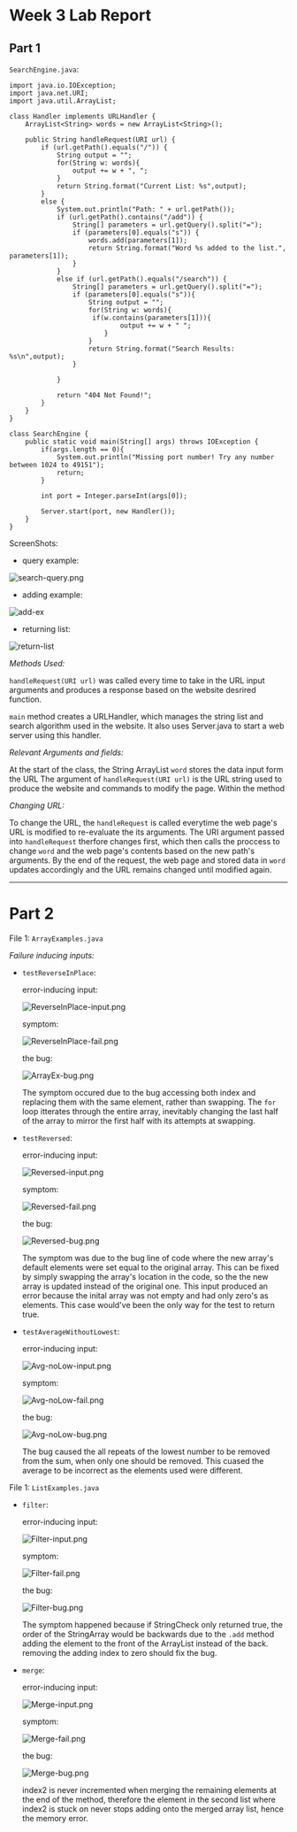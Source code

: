 # Week 3 Lab Report
## **Part 1**


`SearchEngine.java`:
```
import java.io.IOException;
import java.net.URI;
import java.util.ArrayList;

class Handler implements URLHandler {
    ArrayList<String> words = new ArrayList<String>();

    public String handleRequest(URI url) {
        if (url.getPath().equals("/")) {
            String output = "";
            for(String w: words){
                output += w + ", ";
            }
            return String.format("Current List: %s",output);
        } 
        else {
            System.out.println("Path: " + url.getPath());
            if (url.getPath().contains("/add")) {
                String[] parameters = url.getQuery().split("=");
                if (parameters[0].equals("s")) {
                    words.add(parameters[1]);
                    return String.format("Word %s added to the list.", parameters[1]);
                }
            }
            else if (url.getPath().equals("/search")) {
                String[] parameters = url.getQuery().split("=");
                if (parameters[0].equals("s")){
                    String output = "";
                    for(String w: words){
                     if(w.contains(parameters[1])){
                            output += w + " ";
                        }
                    }
                    return String.format("Search Results: %s\n",output);
                }
                
            }
            
            return "404 Not Found!";
        }
    }
}

class SearchEngine {
    public static void main(String[] args) throws IOException {
        if(args.length == 0){
            System.out.println("Missing port number! Try any number between 1024 to 49151");
            return;
        }

        int port = Integer.parseInt(args[0]);

        Server.start(port, new Handler());
    }
}
```

ScreenShots:

* query example:

![search-query.png](Images/Week2/search-query.png)

* adding example:

![add-ex](Images/Week2/add-ex.png)

* returning list:

![return-list](Images/Week2/return-list.png)



*Methods Used:*

`handleRequest(URI url)` was called every time to take in the URL input arguments and produces a response based on the website desrired function.

`main` method creates a URLHandler, which manages the string list and search algorithm used in the website. It also uses Server.java to start a web server using this handler.

*Relevant Arguments and fields:*

At the start of the class, the String ArrayList `word` stores the data input form the URL The argument of `handleRequest(URI url)` is the URL string used to produce the website and commands to modify the page. Within the method

*Changing URL:*

To change the URL, the `handleRequest` is called everytime the web page's URL is modified to re-evaluate the its arguments. The URI argument passed into `handleRequest` therfore changes first, which then calls the proccess to change `word` and the web page's contents based on the new path's arguments. By the end of the request, the web page and stored data in `word` updates accordingly and the URL remains changed until modified again.


---
# **Part 2**

File 1: `ArrayExamples.java`

*Failure inducing inputs:*

* `testReverseInPlace`:
    
    error-inducing input:
    
    ![ReverseInPlace-input.png](Images/Week3/ReverseInPlace-input.png)

    symptom:
    
    ![ReverseInPlace-fail.png](Images/Week3/ReverseInPlace-fail.png)

    the bug:
    
    ![ArrayEx-bug.png](Images/Week3/ArrayEx-bug.png)

    The symptom occured due to the bug accessing both index and replacing them with the same element, rather than swapping. The `for` loop itterates through the entire array, inevitably changing the last half of the array to mirror the first half with its attempts at swapping.


* `testReversed`:
    
    error-inducing input:

    ![Reversed-input.png](Images/Week3/Reversed-input.png)

    symptom:

    ![Reversed-fail.png](Images/Week3/Reversed-fail.png)

    the bug:

    ![Reversed-bug.png](Images/Week3/Reversed-bug.png)
    
    The symptom was due to the bug line of code where the new array's default elements were set equal to the original array. This can be fixed by simply swapping the array's location in the code, so the the new array is updated instead of the original one. This input produced an error because the inital array was not empty and had only zero's as elements. This case would've been the only way for the test to return true.


* `testAverageWithoutLowest`:

    error-inducing input:
    
    ![Avg-noLow-input.png](Images/Week3/Avg-noLow-input.png)

    symptom:
    
    ![Avg-noLow-fail.png](Images/Week3/Avg-noLow-fail.png)
    
    the bug:
    
    ![Avg-noLow-bug.png](Images/Week3/Avg-noLow-bug.png)
    
    The bug caused the all repeats of the lowest number to be removed from the sum, when only one should be removed. This cuased the average to be incorrect as the elements used were different.


File 1: `ListExamples.java`

* `filter`:
    
    error-inducing input:
    
    ![Filter-input.png](Images/Week3/Filter-input.png)
    

    symptom:
    
    ![Filter-fail.png](Images/Week3/Filter-fail.png)
    
    the bug:
        
    ![Filter-bug.png](Images/Week3/Filter-bug.png)
    
    The symptom happened because if StringCheck only returned true, the order of the StringArray would be backwards due to the `.add` method adding the element to the front of the ArrayList instead of the back. removing the adding index to zero should fix the bug.


* `merge`:

    error-inducing input:

    ![Merge-input.png](Images/Week3/Merge-input.png)

    symptom:
    
    ![Merge-fail.png](Images/Week3/Merge-fail.png)
    
    the bug:
    
    ![Merge-bug.png](Images/Week3/Merge-bug.png)
    
    index2 is never incremented when merging the remaining elements at the end of the method, therefore the element in the second list where index2 is stuck on never stops adding onto the merged array list, hence the memory error.

        